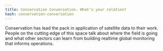 ```yaml
---
title: Conservation Conversation. What’s your relation?
hash: conservation-conversation
---
```

Conservation has lead the pack in application of satellite data to their work. People on the cutting edge of this space talk about where the field is going and what other sectors can learn from building realtime global monitoring that informs operations.
